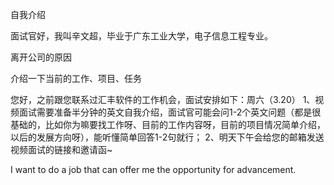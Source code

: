 自我介绍

面试官好，我叫辛文超，毕业于广东工业大学，电子信息工程专业。

离开公司的原因

介绍一下当前的工作、项目、任务



您好，之前跟您联系过汇丰软件的工作机会，面试安排如下：周六（3.20）
1、视频面试需要准备半分钟的英文自我介绍，面试官可能会问1-2个英文问题（都是很基础的，比如你为嘛要找工作呀、目前的工作内容呀，目前的项目情况简单介绍，以后的发展方向呀），能听懂简单回答1-2句就行；
2、明天下午会给您的邮箱发送视频面试的链接和邀请函~

I want to do a job that can offer me the opportunity for advancement.
